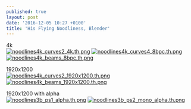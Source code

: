 ```yaml
---
published: true
layout: post
date: '2016-12-05 10:27 +0100'
title: 'His Flying Noodliness, Blender'
---
```

4k  
[![noodlines4k_curves2_4k.th.png](https://cdn.scrot.moe/images/2016/12/05/noodlines4k_curves2_4k.th.png)](https://cdn.scrot.moe/images/2016/12/05/noodlines4k_curves2_4k.png)
[![noodlines4k_curves4_8bpc.th.png](https://cdn.scrot.moe/images/2016/12/05/noodlines4k_curves4_8bpc.th.png)](https://cdn.scrot.moe/images/2016/12/05/noodlines4k_curves4_8bpc.png)
[![noodlines4k_beams_8bpc.th.png](https://cdn.scrot.moe/images/2016/12/08/noodlines4k_beams_8bpc.th.png)](https://cdn.scrot.moe/images/2016/12/08/noodlines4k_beams_8bpc.png)

1920x1200  
[![noodlines4k_curves2_1920x1200.th.png](https://cdn.scrot.moe/images/2016/12/05/noodlines4k_curves2_1920x1200.th.png)](https://cdn.scrot.moe/images/2016/12/05/noodlines4k_curves2_1920x1200.png)
[![noodlines4k_beams_1920x1200.th.png](https://cdn.scrot.moe/images/2016/12/08/noodlines4k_beams_1920x1200.th.png)](https://cdn.scrot.moe/images/2016/12/08/noodlines4k_beams_1920x1200.png)

1920x1200 with alpha  
[![noodlines3b_ps1_alpha.th.png](https://cdn.scrot.moe/images/2016/12/05/noodlines3b_ps1_alpha.th.png)](https://cdn.scrot.moe/images/2016/12/05/noodlines3b_ps1_alpha.png)
[![noodlines3b_ps2_mono_alpha.th.png](https://cdn.scrot.moe/images/2016/12/05/noodlines3b_ps2_mono_alpha.th.png)](https://cdn.scrot.moe/images/2016/12/05/noodlines3b_ps2_mono_alpha.png)
